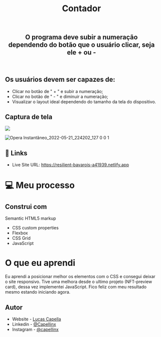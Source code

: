 <h1 align="center">Contador</h1>    


<br>

<h2 align="center">O programa deve subir a numeração dependendo do botão que o usuário clicar, seja ele + ou - </h2>

<br>


## Os usuários devem ser capazes de:

- Clicar no botão de " + " e subir a numeração;
- Clicar no botão de " - " e diminuir a numeração;
- Visualizar o layout ideal dependendo do tamanho da tela do dispositivo.

## Captura de tela
![](./screenshot.jpg)

![Opera Instantâneo_2022-05-21_224202_127 0 0 1](https://user-images.githubusercontent.com/85126551/169675033-339687bb-a828-4941-adcb-315f91cbfb90.png)


## 📲 Links

- Live Site URL: https://resilient-bavarois-a41939.netlify.app

# 💻 Meu processo

## Construi com

Semantic HTML5 markup
- CSS custom properties
- Flexbox
- CSS Grid
- JavaScript

# O que eu aprendi

Eu aprendi a posicionar melhor os elementos com o CSS e consegui deixar o site responsivo. Tive uma melhora desde o ultimo projeto (NFT-preview card), dessa vez implementei JavaScript. Fico feliz com meu resultado mesmo estando iniciando agora.

## Autor

- Website - [Lucas Capella](https://www.your-site.com)
- Linkedin - [@Capellinx](https://www.linkedin.com/in/lucas-capella-608012202/)
- Instagram - [@capellinx](https://www.instagram.com/capellinx/)
